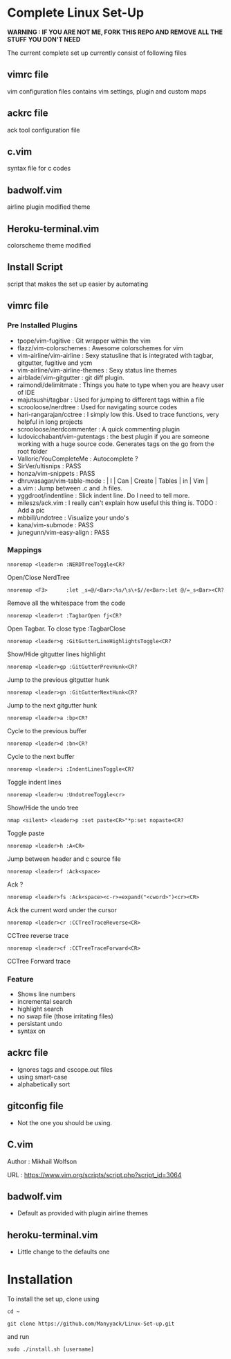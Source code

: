 # Complete Linux Set-Up

**WARNING : IF YOU ARE NOT ME, FORK THIS REPO AND REMOVE ALL THE STUFF YOU DON'T NEED**

The current complete set up currently consist of following files

## vimrc file
vim configuration files contains vim settings, plugin and custom maps

## ackrc file
ack tool configuration file

## c.vim
syntax file for c codes

## badwolf.vim
airline plugin modified theme

## Heroku-terminal.vim
colorscheme theme modified

## Install Script
script that makes the set up easier by automating

## vimrc file

### Pre Installed Plugins
- tpope/vim-fugitive
: Git wrapper within the vim
- flazz/vim-colorschemes
: Awesome colorschemes for vim
- vim-airline/vim-airline
: Sexy statusline that is integrated with tagbar, gitgutter, fugitive and ycm
- vim-airline/vim-airline-themes
: Sexy status line themes
- airblade/vim-gitgutter
: git diff plugin.
- raimondi/delimitmate
: Things you hate to type when you are heavy user of IDE
- majutsushi/tagbar
: Used for jumping to different tags within a file
- scrooloose/nerdtree
: Used for navigating source codes
- hari-rangarajan/cctree
: I simply low this. Used to trace functions, very helpful in long projects
- scrooloose/nerdcommenter
: A quick commenting plugin
- ludovicchabant/vim-gutentags
: the best plugin if you are someone working with a huge source code. Generates tags on the go from the root folder
- Valloric/YouCompleteMe
: Autocomplete ?
- SirVer/ultisnips
: PASS
- honza/vim-snippets
: PASS
- dhruvasagar/vim-table-mode
: | I | Can | Create | Tables | in | Vim |
- a.vim
: Jump between .c and .h files.
- yggdroot/indentline
: Slick indent line. Do I need to tell more.
- mileszs/ack.vim
: I really can't explain how useful this thing is. TODO : Add a pic
- mbbill/undotree
: Visualize your undo's
- kana/vim-submode
: PASS
- junegunn/vim-easy-align
: PASS

### Mappings

`nnoremap <leader>n :NERDTreeToggle<CR?`

Open/Close NerdTree

`nnoremap <F3>      :let _s=@/<Bar>:%s/\s\+$//e<Bar>:let @/=_s<Bar><CR?`

Remove all the whitespace from the code

`nnoremap <leader>t :TagbarOpen fj<CR?`

Open Tagbar. To close type :TagbarClose

`nnoremap <leader>g :GitGutterLineHighlightsToggle<CR?`

Show/Hide gitgutter lines highlight 

`nnoremap <leader>gp :GitGutterPrevHunk<CR?`

Jump to the previous gitgutter hunk

`nnoremap <leader>gn :GitGutterNextHunk<CR?`

Jump to the next gitgutter hunk

`nnoremap <leader>a :bp<CR?`

Cycle to the previous buffer

`nnoremap <leader>d :bn<CR?`

Cycle to the next buffer

`nnoremap <leader>i :IndentLinesToggle<CR?`

Toggle indent lines

`nnoremap <leader>u :UndotreeToggle<cr>`

Show/Hide the undo tree

`nmap <silent> <leader>p :set paste<CR>"*p:set nopaste<CR?`

Toggle paste

`nnoremap <leader>h :A<CR>`

Jump between header and c source file

`nnoremap <leader>f :Ack<space>`

Ack ?

`nnoremap <leader>fs :Ack<space><c-r>=expand("<cword>")<cr><CR>`

Ack the current word under the cursor

`nnoremap <leader>cr :CCTreeTraceReverse<CR>`

CCTree reverse trace

`nnoremap <leader>cf :CCTreeTraceForward<CR>`

CCTree Forward trace

### Feature

- Shows line numbers
- incremental search
- highlight search
- no swap file (those irritating files)
- persistant undo
- syntax on 

## ackrc file

- Ignores tags and cscope.out files
- using smart-case
- alphabetically sort

## gitconfig file

- Not the one you should be using.

## C.vim

Author  : Mikhail Wolfson

URL     : https://www.vim.org/scripts/script.php?script_id=3064

## badwolf.vim

- Default as provided with plugin airline themes

## heroku-terminal.vim

- Little change to the defaults one

# Installation

To install the set up, clone using

`cd ~`

`git clone https://github.com/Manyyack/Linux-Set-up.git`

and run

`sudo ./install.sh [username]`
